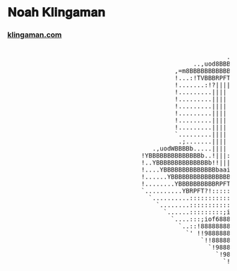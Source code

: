 # 𝐍𝐨𝐚𝐡 𝐊𝐥𝐢𝐧𝐠𝐚𝐦𝐚𝐧
### [klingaman.com][1]

<pre>

                                                           .,,uod8B8bou,,.
                                                  ..,uod8BBBBBBBBBBBBBBBBRPFT?l!i:.
                                             ,=m8BBBBBBBBBBBBBBBRPFT?!||||||||||||||
                                             !...:!TVBBBRPFT||||||||||!!^^""'   ||||
                                             !.......:!?|||||!!^^""'            ||||
                                             !.........||||                     ||||
                                             !.........||||                     ||||
                                             !.........||||                     ||||
                                             !.........||||                     ||||
                                             !.........||||                     ||||
                                             !.........||||                     ||||
                                             `.........||||                    ,||||
                                              .;.......||||               _.-!!|||||
                                       .,uodWBBBBb.....||||       _.-!!|||||||||!:'
                                    !YBBBBBBBBBBBBBBb..!|||:..-!!|||||||!iof68BBBBBb....
                                    !..YBBBBBBBBBBBBBBb!!||||||||!iof68BBBBBBRPFT?!::   `.
                                    !....YBBBBBBBBBBBBBBbaaitf68BBBBBBRPFT?!:::::::::     `.
                                    !......YBBBBBBBBBBBBBBBBBBBRPFT?!::::::;:!^"`;:::       `.
                                    !........YBBBBBBBBBBRPFT?!::::::::::^''...::::::;         iBBbo.
                                    `..........YBRPFT?!::::::::::::::::::::::::;iof68bo.      WBBBBbo.
                                      `..........:::::::::::::::::::::::;iof688888888888b.     `YBBBP^'
                                        `........::::::::::::::::;iof688888888888888888888b.     `
                                          `......:::::::::;iof688888888888888888888888888888b.
                                            `....:::;iof688888888888888888888888888888888899fT!
                                              `..::!8888888888888888888888888888888899fT|!^"'
                                                `' !!988888888888888888888888899fT|!^"'
                                                    `!!8888888888888888899fT|!^"'
                                                      `!988888888899fT|!^"'
                                                        `!9899fT|!^"'
                                                          `!^"'
                      
</pre>                   
[1]: http://klingaman.com/
<!--
**klingaman/klingaman** is a ✨ _special_ ✨ repository because its `README.md` (this file) appears on your GitHub profile.

Here are some ideas to get you started:

- 🔭 I’m currently working on ...
- 🌱 I’m currently learning ...
- 👯 I’m looking to collaborate on ...
- 🤔 I’m looking for help with ...
- 💬 Ask me about ...
- 📫 How to reach me: ...
- 😄 Pronouns: ...
- ⚡ Fun fact: ...
-->
